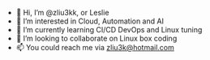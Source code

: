 - 👋 Hi, I’m @zliu3kk, or Leslie
- 👀 I’m interested in Cloud, Automation and AI
- 🌱 I’m currently learning CI/CD DevOps and Linux tuning
- 💞️ I’m looking to collaborate on Linux box coding
- 📫 You could reach me via zliu3k@hotmail.com

<!---
zliu3kk/zliu3kk is a ✨ special ✨ repository because its `README.md` (this file) appears on your GitHub profile.
You can click the Preview link to take a look at your changes.
--->
